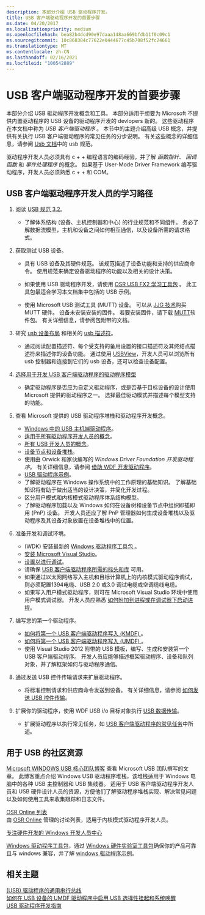 ```yaml
---
description: 本部分介绍 USB 驱动程序开发。
title: USB 客户端驱动程序开发的首要步骤
ms.date: 04/20/2017
ms.localizationpriority: medium
ms.openlocfilehash: bea82b4dcd90e97daaa148aa669bfdb11f0c09c1
ms.sourcegitcommit: 10c868384c77622e0444677c45b708f52fc24661
ms.translationtype: MT
ms.contentlocale: zh-CN
ms.lasthandoff: 02/16/2021
ms.locfileid: "100542889"
---
```

# <a name="first-steps-for-usb-client-driver-development"></a>USB 客户端驱动程序开发的首要步骤

本部分介绍 USB 驱动程序开发概念和工具。 本部分适用于想要为 Microsoft 不提供内置驱动程序的 USB 设备的驱动程序开发的 devlopers 新的。 这些驱动程序在本文档中称为 *USB 客户端驱动程序* 。 本节中的主题介绍高级 USB 概念，并提供有关执行 USB 客户端驱动程序的常见任务的分步说明。 有关这些概念的详细信息，请参阅 [Usb 文档](https://usb.org/documents)中的 usb 规范。

驱动程序开发人员必须具有 c + + 编程语言的编码经验，并了解 *函数指针*、 *回调函数* 和 *事件处理程序* 的概念。 如果基于 User-Mode Driver Framework 编写驱动程序，开发人员必须熟悉 c + + 和 COM。

## <a name="learning-path-for-usb-client-driver-developers"></a>USB 客户端驱动程序开发人员的学习路径

1. 阅读 [USB 规范 3.2](https://usb.org/document-library/usb-32-specification-released-september-22-2017-and-ecns)。
    - 了解体系结构 (设备、主机控制器和中心) 的行业规范和不同组件。 务必了解数据流模型，主机和设备之间如何相互通信，以及设备所需的请求格式。

2. 获取测试 USB 设备。
     - 具有 USB 设备及其硬件规范。 该规范描述了设备功能和支持的供应商命令。 使用规范来确定设备驱动程序的功能以及相关的设计决策。

     - 如果使用 USB 驱动程序开发，请使用 [OSR USB FX2 学习工具包](https://www.amazon.com/OSR-USB-FX2-Learning-Kit/dp/B07FNSYCLR) 。 此工具包最适合学习本文档集中包括的 USB 示例。
     - 使用 Microsoft USB 测试工具 (MUTT) 设备。 可以从 [JJG 技术](http://www.jjgtechnologies.com/Mutt20.htm)购买 MUTT 硬件。 设备未安装安装的固件。 若要安装固件，请下载 [MUTT](./microsoft-usb-test-tool--mutt--devices.md)软件包。 有关详细信息，请参阅包附带的文档。

3. 研究 [usb 设备布局](usb-device-layout.md) 和相关的 [usb 描述符](usb-descriptors.md)。
    - 通过阅读配置描述符、每个受支持的备用设置的接口描述符及其终结点描述符来描述你的设备功能。 通过使用 [USBView](../debugger/usbview.md)，开发人员可以浏览所有 usb 控制器和连接到它们的 usb 设备，还可以检查设备配置。

4. [选择用于开发 USB 客户端驱动程序的驱动程序模型](winusb-considerations.md)
    - 确定驱动程序是否应为自定义驱动程序，或是否基于目标设备的设计使用 Microsoft 提供的驱动程序之一。 选择最佳驱动模式并描述每个模型支持的功能。

5. 查看 Microsoft 提供的 USB 驱动程序堆栈和驱动程序开发概念。
    - [Windows 中的 USB 主机端驱动程序](usb-3-0-driver-stack-architecture.md)。
    - [适用于所有驱动程序开发人员的概念](../gettingstarted/concepts-and-knowledge-for-all-driver-developers.md)。
    - [所有 USB 开发人员的概念](usb-concepts-for-all-developers.md)。
    - [设备节点和设备堆栈](../gettingstarted/device-nodes-and-device-stacks.md)。
    - 使用由 Orwick 和家伙编写的 *Windows Driver Foundation 开发驱动程序*。 有关详细信息，请参阅 [借助 WDF 开发驱动程序](../wdf/developing-drivers-with-wdf.md)。
    - [USB 驱动程序示例](usb-driver-samples-in-wdk.md)。
    - 了解驱动程序在 Windows 操作系统中的工作原理的基础知识。 了解基础知识将有助于做出适当的设计决策，并简化开发过程。
    - 区分用户模式和内核模式驱动程序体系结构模型。
    - 了解驱动程序加载以及 Windows 如何在设备树和设备节点中组织即插即用 (PnP) 设备。 开发人员还应了解 PnP 管理器如何生成设备堆栈以及驱动程序及其设备对象放置在设备堆栈中的位置。

6. 准备开发和调试环境。
    -  (WDK) 安装最新的 [Windows 驱动程序工具包 ](../download-the-wdk.md)。
    - [安装 Microsoft Visual Studio](https://visualstudio.microsoft.com/downloads/)。
    - [设置以进行调试](../debugger/getting-set-up-for-debugging.md)。
    - 请确保 [USB 客户端驱动程序所需的标头和库](headers-and-libraries-for-a-usb-client-driver.md) 可用。
    - 如果通过以太网网络写入主机和目标计算机上的内核模式驱动程序调试，则必须配置1394电缆、USB 2.0 或3.0 调试电缆或空调缆线电缆。
    - 如果写入用户模式驱动程序，则可在 Microsoft Visual Studio 环境中使用用户模式调试器。 开发人员应熟悉 [如何附加到进程或在调试器下启动进程](../debugger/debugging-a-user-mode-process-using-visual-studio.md)。

7. 编写您的第一个驱动程序。
    - [如何将第一个 USB 客户端驱动程序写入 (KMDF) ](tutorial--write-your-first-usb-client-driver--kmdf-.md)。
    - [如何将第一个 USB 客户端驱动程序写入 (UMDF) ](implement-driver-entry-for-a-usb-driver--umdf-.md)。
    - 使用 Visual Studio 2012 附带的 USB 模板，编写、生成和安装第一个 USB 客户端驱动程序。 开发人员应能够描述框架驱动程序、设备和队列对象，并了解框架如何与驱动程序通信。

8. 通过发送 USB 控件传输请求来扩展驱动程序。
    - 将标准控制请求和供应商命令发送到设备。 有关详细信息，请参阅 [如何发送 USB 控件传输](usb-control-transfer.md)。

9. 扩展你的驱动程序，使用 WDF USB i/o 目标对象执行 [USB 数据传输](usb-device-i-o.md)。
    - 扩展驱动程序以执行常见任务，如 [USB 客户端驱动程序的常见任务](wdk-resources-for-usb-driver-development.md)中所述。

## <a name="community-resources-for-usb"></a>用于 USB 的社区资源

[Microsoft WINDOWS USB 核心团队博客](https://techcommunity.microsoft.com/t5/microsoft-usb-blog/bg-p/MicrosoftUSBBlog) 查看 Microsoft USB 团队撰写的文章。 此博客重点介绍 Windows USB 驱动程序堆栈，该堆栈适用于 Windows 电脑中的各种 USB 主控制器和 USB 集线器。 适用于 USB 客户端驱动程序开发人员和 USB 硬件设计人员的资源，方便他们了解驱动程序堆栈实现、解决常见问题以及如何使用工具来收集跟踪和日志文件。

[OSR Online 列表](https://www.osronline.com/)  
由 [OSR Online](https://www.osronline.com/) 管理的讨论列表，适用于内核模式驱动程序开发人员。

[专注硬件开发的 Windows 开发人员中心](../dashboard/index.yml)  

[Windows 驱动程序工具包](../download-the-wdk.md)，通过 [Windows 硬件实验室工具包](/windows-hardware/test/hlk/)确保你的产品可靠且与 windows 兼容，并了解 [windows 驱动程序示例](../samples/index.md)。

## <a name="related-topics"></a>相关主题

[ (USB) 驱动程序的通用串行总线](../index.yml)  
[如何在 USB 设备的 UMDF 驱动程序中启用 USB 选择性挂起和系统唤醒](./selective-suspend-in-umdf-drivers.md)  
[USB 驱动程序开发指南](usb-driver-development-guide.md)
